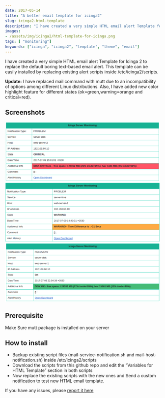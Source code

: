 ```yaml
---
date: 2017-05-14
title: "A better email template for icinga2"
slug: icinga2-html-template
description: "I have created a very simple HTML email alert Template for Icinga 2 to replace the default boring text-based email alert"
images:
- /assets/img/icinga2/html-template-for-icinga.png
tags: [ "monitoring"]
keywords: ["icinga", "icinga2", "template", "theme", "email"]
---
```


I have created a very simple HTML email alert Template for Icinga 2 to replace the default boring text-based email alert. This template can be easily installed by replacing existing alert scripts inside /etc/icinga2/scripts.

**Update:** I have replaced mail command with mutt due to an incompatibility of options among different Linux distributions. Also, I have added new color highlight feature for different states (ok=green,warning=orange and critical=red).

## Screenshots 

![Icinga2 email alert screenshot](/assets/img/icinga2/html-template-for-icinga.png)
![Icinga2 email alert screenshot](/assets/img/icinga2/icinga-2-html-email-template.png)
![Icinga2 email alert screenshot](/assets/img/icinga2/icinga-html-email.png)

## Prerequisite 
Make Sure mutt package is installed on your server

## How to install

* Backup existing  script files (mail-service-notification.sh and mail-host-notification.sh) inside /etc/icinga2/scripts
* Download the scripts from this github repo and edit the “Variables for HTML Template” section in both scripts
* Now replace the existing scripts with the new ones and Send a custom notification to test new HTML email template.

If you have any issues, please [report it here](https://github.com/shyamjos/HTML-email-template-for-Icinga-2/issues)



